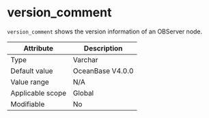# version_comment

`version_comment` shows the version information of an OBServer node.

| **Attribute** | **Description** |
|--------|-----------------|
| Type | Varchar |
| Default value | OceanBase V4.0.0 |
| Value range | N/A |
| Applicable scope | Global |
| Modifiable | No |
